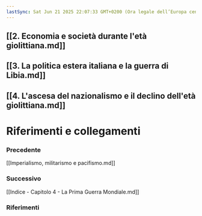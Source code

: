 ```yaml
---
lastSync: Sat Jun 21 2025 22:07:33 GMT+0200 (Ora legale dell’Europa centrale)
---
```

## [[2. Economia e società durante l'età giolittiana.md]]

## [[3. La politica estera italiana e la guerra di Libia.md]]

## [[4. L'ascesa del nazionalismo e il declino dell'età giolittiana.md]]


# Riferimenti e collegamenti
### Precedente
[[Imperialismo, militarismo e pacifismo.md]]

### Successivo
[[Indice - Capitolo 4 - La Prima Guerra Mondiale.md]]

### Riferimenti
